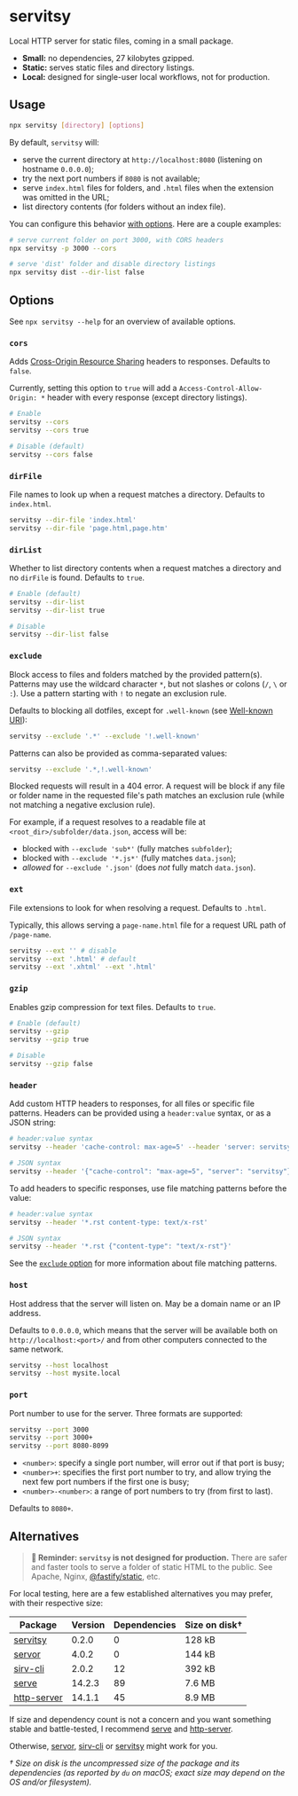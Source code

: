 # servitsy

Local HTTP server for static files, coming in a small package.

- **Small:** no dependencies, 27 kilobytes gzipped.
- **Static:** serves static files and directory listings.
- **Local:** designed for single-user local workflows, not for production.

## Usage

```sh
npx servitsy [directory] [options]
```

By default, `servitsy` will:

- serve the current directory at `http://localhost:8080` (listening on hostname `0.0.0.0`);
- try the next port numbers if `8080` is not available;
- serve `index.html` files for folders, and `.html` files when the extension was omitted in the URL;
- list directory contents (for folders without an index file).

You can configure this behavior [with options](#options). Here are a couple examples:

```sh
# serve current folder on port 3000, with CORS headers
npx servitsy -p 3000 --cors

# serve 'dist' folder and disable directory listings
npx servitsy dist --dir-list false
```

## Options

See `npx servitsy --help` for an overview of available options.

### `cors`

Adds [Cross-Origin Resource Sharing](https://developer.mozilla.org/en-US/docs/Web/HTTP/CORS) headers to responses. Defaults to `false`.

Currently, setting this option to `true` will add a `Access-Control-Allow-Origin: *` header with every response (except directory listings).

```sh
# Enable
servitsy --cors
servitsy --cors true

# Disable (default)
servitsy --cors false
```

### `dirFile`

File names to look up when a request matches a directory. Defaults to `index.html`.

```sh
servitsy --dir-file 'index.html'
servitsy --dir-file 'page.html,page.htm'
```

### `dirList`

Whether to list directory contents when a request matches a directory and no `dirFile` is found. Defaults to `true`.

```sh
# Enable (default)
servitsy --dir-list
servitsy --dir-list true

# Disable
servitsy --dir-list false
```

### `exclude`

Block access to files and folders matched by the provided pattern(s). Patterns may use the wildcard character `*`, but not slashes or colons (`/`, `\` or `:`). Use a pattern starting with `!` to negate an exclusion rule.

Defaults to blocking all dotfiles, except for `.well-known` (see [Well-known URI](https://en.wikipedia.org/wiki/Well-known_URI)):

```sh
servitsy --exclude '.*' --exclude '!.well-known'
```

Patterns can also be provided as comma-separated values:

```sh
servitsy --exclude '.*,!.well-known'
```

Blocked requests will result in a 404 error. A request will be block if any file or folder name in the requested file's path matches an exclusion rule (while not matching a negative exclusion rule).

For example, if a request resolves to a readable file at `<root_dir>/subfolder/data.json`, access will be:

- blocked with `--exclude 'sub*'` (fully matches `subfolder`);
- blocked with `--exclude '*.js*'` (fully matches `data.json`);
- _allowed_ for `--exclude '.json'` (does _not_ fully match `data.json`).

### `ext`

File extensions to look for when resolving a request. Defaults to `.html`.

Typically, this allows serving a `page-name.html` file for a request URL path of `/page-name`.

```sh
servitsy --ext '' # disable
servitsy --ext '.html' # default
servitsy --ext '.xhtml' --ext '.html'
```

### `gzip`

Enables gzip compression for text files. Defaults to `true`.

```sh
# Enable (default)
servitsy --gzip
servitsy --gzip true

# Disable
servitsy --gzip false
```

### `header`

Add custom HTTP headers to responses, for all files or specific file patterns. Headers can be provided using a `header:value` syntax, or as a JSON string:

```sh
# header:value syntax
servitsy --header 'cache-control: max-age=5' --header 'server: servitsy'

# JSON syntax
servitsy --header '{"cache-control": "max-age=5", "server": "servitsy"}'
```

To add headers to specific responses, use file matching patterns before the value:

```sh
# header:value syntax
servitsy --header '*.rst content-type: text/x-rst'

# JSON syntax
servitsy --header '*.rst {"content-type": "text/x-rst"}'
```

See the [`exclude` option](#exclude) for more information about file matching patterns.

### `host`

Host address that the server will listen on. May be a domain name or an IP address.

Defaults to `0.0.0.0`, which means that the server will be available both on `http://localhost:<port>/` and from other computers connected to the same network.

```sh
servitsy --host localhost
servitsy --host mysite.local
```

### `port`

Port number to use for the server. Three formats are supported:

```sh
servitsy --port 3000
servitsy --port 3000+
servitsy --port 8080-8099
```

- `<number>`: specify a single port number, will error out if that port is busy;
- `<number>+`: specifies the first port number to try, and allow trying the next few port numbers if the first one is busy;
- `<number>-<number>`: a range of port numbers to try (from first to last).

Defaults to `8080+`.

## Alternatives

> __🚨 Reminder: `servitsy` is not designed for production.__ There are safer and faster tools to serve a folder of static HTML to the public. See Apache, Nginx, [@fastify/static], etc.

For local testing, here are a few established alternatives you may prefer, with their respective size:

| Package       | Version | Dependencies | Size on disk† |
| ------------- | ------- | ------------ | ------------- |
| [servitsy]    | 0.2.0   | 0            | 128 kB        |
| [servor]      | 4.0.2   | 0            | 144 kB        |
| [sirv-cli]    | 2.0.2   | 12           | 392 kB        |
| [serve]       | 14.2.3  | 89           | 7.6 MB        |
| [http-server] | 14.1.1  | 45           | 8.9 MB        |

If size and dependency count is not a concern and you want something stable and battle-tested, I recommend [serve] and [http-server].

Otherwise, [servor], [sirv-cli] or [servitsy] might work for you.

_† Size on disk is the uncompressed size of the package and its dependencies (as reported by `du` on macOS; exact size may depend on the OS and/or filesystem)._

[@fastify/static]: https://www.npmjs.com/package/@fastify/static
[http-server]: https://www.npmjs.com/package/http-server
[serve]: https://www.npmjs.com/package/serve
[servitsy]: https://www.npmjs.com/package/servitsy
[servor]: https://www.npmjs.com/package/servor
[sirv-cli]: https://www.npmjs.com/package/sirv-cli
